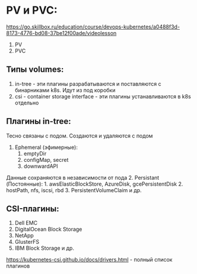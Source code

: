 # PV и PVC:
https://go.skillbox.ru/education/course/devops-kubernetes/a0488f3d-8173-4776-bd08-37be12f00ade/videolesson

1. PV
2. PVC

## Типы volumes:
1. in-tree - эти плагины разрабатываются и поставляются с бинарниками k8s. Идут из под коробки
2. csi - container storage interface - эти плагины устанавливаются в k8s отдельно

## Плагины in-tree:
Тесно связаны с подом. Создаются и удаляются с подом
1. Ephemeral (эфимерные):
    1. emptyDir
    2. configMap, secret
    3. downwardAPI

Данные сохраняются в независимости от пода
2. Persistant (Постоянные):
    1. awsElasticBlockStore, AzureDisk, gcePersistentDisk
    2. hostPath, nfs, iscsi, rbd
    3. PersistentVolumeClaim и др.

## CSI-плагины:
1. Dell EMC
2. DigitalOcean Block Storage
3. NetApp
4. GlusterFS
5. IBM Block Storage и др.

https://kubernetes-csi.github.io/docs/drivers.html - полный список плагинов